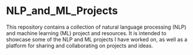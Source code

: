 # NLP_and_ML_Projects
This repository contains a collection of natural language processing (NLP) and machine learning (ML) project and resources. 
It is intended to showcase some of the NLP and ML projects I have worked on, as well as a platform for sharing and collaborating on projects and ideas.
